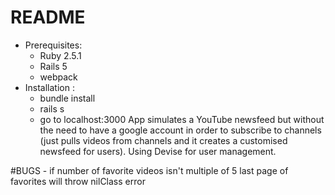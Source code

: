 # README
* Prerequisites:
	- Ruby 2.5.1
	- Rails 5
	- webpack
* Installation :
	- bundle install 
	- rails s
	- go to localhost:3000
	App simulates a YouTube newsfeed but without the need to have a google account
in order to subscribe to channels (just pulls videos from channels and it
creates a customised newsfeed for users).
Using Devise for user management.

#BUGS
	- if number of favorite videos isn't multiple of 5 last page of favorites will throw nilClass error